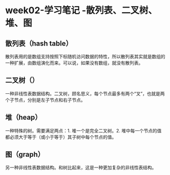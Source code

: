 # week02-学习笔记 -散列表、二叉树、堆、图

## 散列表（hash table）

散列表用的是数组支持按照下标随机访问数据的特性，所以散列表其实就是数组的一种扩展，由数组演化而来。可以说，如果没有数组，就没有散列表。

## 二叉树（）

一种非线性表数据结构。二叉树，顾名思义，每个节点最多有两个“叉”，也就是两个子节点，分别是左子节点和右子节点。

## 堆（heap）

一种特殊的树。需要满足两点：1. 堆一个是完全二叉树。2. 堆中每一个节点的值都必须大于等于（或小于等于）其子树中每个节点的值。

## 图（graph）

另一种非线性表数据结构。和树比起来，这是一种更加复杂的非线性表结构。